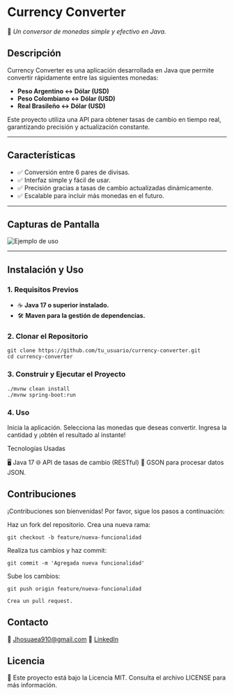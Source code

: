 # **Currency Converter**  
🚀 *Un conversor de monedas simple y efectivo en Java.*

## **Descripción**  
Currency Converter es una aplicación desarrollada en Java que permite convertir rápidamente entre las siguientes monedas:  
- **Peso Argentino ↔ Dólar (USD)**  
- **Peso Colombiano ↔ Dólar (USD)**  
- **Real Brasileño ↔ Dólar (USD)**  

Este proyecto utiliza una API para obtener tasas de cambio en tiempo real, garantizando precisión y actualización constante.

---

## **Características**  
- ✅ Conversión entre 6 pares de divisas.  
- ✅ Interfaz simple y fácil de usar.  
- ✅ Precisión gracias a tasas de cambio actualizadas dinámicamente.  
- ✅ Escalable para incluir más monedas en el futuro.

---

## **Capturas de Pantalla**  
<!-- Agrega aquí una imagen de la interfaz o un GIF mostrando la funcionalidad. -->
![Ejemplo de uso](ruta/a/tu/imagen.png)

---

## **Instalación y Uso**

### **1. Requisitos Previos**
- ☕ **Java 17 o superior instalado.**  
- 🛠️ **Maven para la gestión de dependencias.**

### **2. Clonar el Repositorio**

    git clone https://github.com/tu_usuario/currency-converter.git
    cd currency-converter

### **3. Construir y Ejecutar el Proyecto**

    ./mvnw clean install
    ./mvnw spring-boot:run

### **4. Uso**

Inicia la aplicación.
Selecciona las monedas que deseas convertir.
Ingresa la cantidad y ¡obtén el resultado al instante!

Tecnologías Usadas

🖥️ Java 17
🌐 API de tasas de cambio (RESTful)
📜 GSON para procesar datos JSON.

## **Contribuciones**

¡Contribuciones son bienvenidas! Por favor, sigue los pasos a continuación:

 Haz un fork del repositorio.
Crea una nueva rama:

    git checkout -b feature/nueva-funcionalidad

Realiza tus cambios y haz commit:

    git commit -m 'Agregada nueva funcionalidad'

Sube los cambios:

    git push origin feature/nueva-funcionalidad

    Crea un pull request.

## **Contacto**

📧 Jhosuaea910@gmail.com
💼 [LinkedIn](https://www.linkedin.com/in/jhosua910/)

## **Licencia**

📜 Este proyecto está bajo la Licencia MIT. Consulta el archivo LICENSE para más información.
